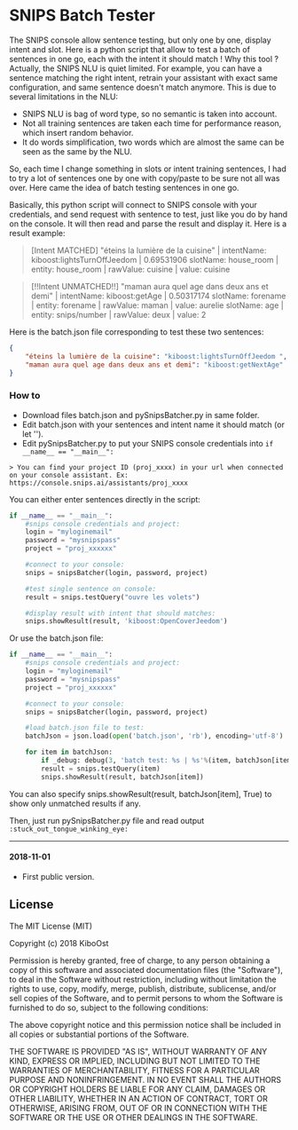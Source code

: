 # SNIPS Batch Tester

The SNIPS console allow sentence testing, but only one by one, display intent and slot.
Here is a python script that allow to test a batch of sentences in one go, each with the intent it should match !
Why this tool ? Actually, the SNIPS NLU is quiet limited. For example, you can have a sentence matching the right intent, retrain your assistant with exact same configuration, and same sentence doesn't match anymore. This is due to several limitations in the NLU:

- SNIPS NLU is bag of word type, so no semantic is taken into account.
- Not all training sentences are taken each time for performance reason, which insert random behavior.
- It do words simplification, two words which are almost the same can be seen as the same by the NLU.

So, each time I change something in slots or intent training sentences, I had to try a lot of sentences one by one with copy/paste to be sure not all was over. Here came the idea of batch testing sentences in one go.

Basically, this python script will connect to SNIPS console with your credentials, and send request with sentence to test, just like you do by hand on the console. It will then read and parse the result and display it.
Here is a result example:

> [Intent MATCHED] "éteins la lumière de la cuisine" | intentName: kiboost:lightsTurnOffJeedom | 0.69531906
slotName: house_room | entity: house_room | rawValue: cuisine | value: cuisine

> [!!Intent UNMATCHED!!] "maman aura quel age dans deux ans et demi" | intentName: kiboost:getAge | 0.50317174
slotName: forename | entity: forename | rawValue: maman | value: aurelie
slotName: age | entity: snips/number | rawValue: deux | value: 2

Here is the batch.json file corresponding to test these two sentences:
```json
{
	"éteins la lumière de la cuisine": "kiboost:lightsTurnOffJeedom ",
	"maman aura quel age dans deux ans et demi": "kiboost:getNextAge"
}
```
### How to

- Download files batch.json and pySnipsBatcher.py in same folder.
- Edit batch.json with your sentences and intent name it should match (or let '').
- Edit pySnipsBatcher.py to put your SNIPS console credentials into ```if __name__ == "__main__":```

```
> You can find your project ID (proj_xxxx) in your url when connected on your console assistant. Ex: https://console.snips.ai/assistants/proj_xxxx
```

You can either enter sentences directly in the script:

```python
if __name__ == "__main__":
	#snips console credentials and project:
	login = "myloginemail"
	password = "mysnipspass"
	project = "proj_xxxxxx"

	#connect to your console:
	snips = snipsBatcher(login, password, project)

	#test single sentence on console:
	result = snips.testQuery("ouvre les volets")

	#display result with intent that should matches:
	snips.showResult(result, 'kiboost:OpenCoverJeedom')
```

Or use the batch.json file:
```python
if __name__ == "__main__":
	#snips console credentials and project:
	login = "myloginemail"
	password = "mysnipspass"
	project = "proj_xxxxxx"

	#connect to your console:
	snips = snipsBatcher(login, password, project)

	#load batch.json file to test:
	batchJson = json.load(open('batch.json', 'rb'), encoding='utf-8')

	for item in batchJson:
		if _debug: debug(3, 'batch test: %s | %s'%(item, batchJson[item]))
		result = snips.testQuery(item)
		snips.showResult(result, batchJson[item])
```

You can also specify snips.showResult(result, batchJson[item], True) to show only unmatched results if any.

Then, just run pySnipsBatcher.py file and read output `:stuck_out_tongue_winking_eye:`

-----------------
#### 2018-11-01
- First public version.

## License

The MIT License (MIT)

Copyright (c) 2018 KiboOst

Permission is hereby granted, free of charge, to any person obtaining a copy
of this software and associated documentation files (the "Software"), to deal
in the Software without restriction, including without limitation the rights
to use, copy, modify, merge, publish, distribute, sublicense, and/or sell
copies of the Software, and to permit persons to whom the Software is
furnished to do so, subject to the following conditions:

The above copyright notice and this permission notice shall be included in all
copies or substantial portions of the Software.

THE SOFTWARE IS PROVIDED "AS IS", WITHOUT WARRANTY OF ANY KIND, EXPRESS OR
IMPLIED, INCLUDING BUT NOT LIMITED TO THE WARRANTIES OF MERCHANTABILITY,
FITNESS FOR A PARTICULAR PURPOSE AND NONINFRINGEMENT. IN NO EVENT SHALL THE
AUTHORS OR COPYRIGHT HOLDERS BE LIABLE FOR ANY CLAIM, DAMAGES OR OTHER
LIABILITY, WHETHER IN AN ACTION OF CONTRACT, TORT OR OTHERWISE, ARISING FROM,
OUT OF OR IN CONNECTION WITH THE SOFTWARE OR THE USE OR OTHER DEALINGS IN THE
SOFTWARE.

